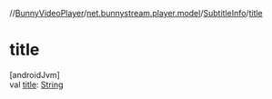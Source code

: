 //[BunnyVideoPlayer](../../../index.md)/[net.bunnystream.player.model](../index.md)/[SubtitleInfo](index.md)/[title](title.md)

# title

[androidJvm]\
val [title](title.md): [String](https://kotlinlang.org/api/latest/jvm/stdlib/kotlin-stdlib/kotlin/-string/index.html)
